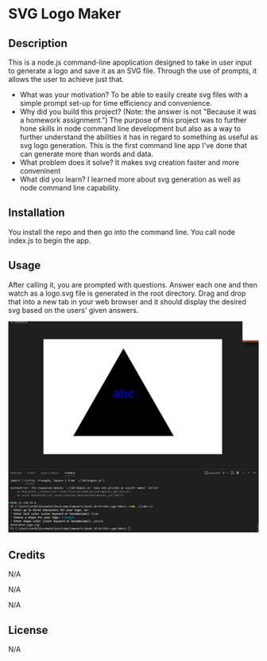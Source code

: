 # SVG Logo Maker

## Description

This is a node.js command-line apoplication designed to take in user input to generate a logo and save it as an SVG file. Through the use of prompts, it allows the user to achieve just that. 

- What was your motivation?
To be able to easily create svg files with a simple prompt set-up for time efficiency and convenience.
- Why did you build this project? (Note: the answer is not \"Because it was a homework assignment.")
The purpose of this project was to further hone skills in node command line development but also as a way to further understand the abilities it has in regard to something as useful as svg logo generation. This is the first command line app I've done that can generate more than words and data. 
- What problem does it solve?
It makes svg creation faster and more conveninent
- What did you learn?
I learned more about svg generation as well as node command line capability.

## Installation

You install the repo and then go into the command line. You call node index.js to begin the app. 

## Usage

After calling it, you are prompted with questions. Answer each one and then watch as a logo.svg file is generated in the root directory. Drag and drop that into a new tab in your web browser and it should display the desired svg based on the users' given answers. 

![Alt text](image.png)

## Credits

N/A

N/A

N/A

## License

N/A


